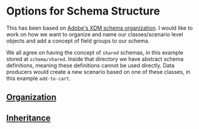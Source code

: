 # Options for Schema Structure

This has been based on [Adobe's XDM schema organization](https://github.com/adobe/xdm/tree/master/components). I would like to work on how we want to organize and name our classes/scenario level objects and add a concept of field groups to our schema.

We all agree on having the concept of `shared` schemas, in this example stored at `schema/shared`. Inside that directory we have abstract schema definitions, meaning these definitions cannot be used directly. Data producers would create a new scenario based on one of these classes, in this example `add-to-cart`.

## [Organization](/Organization.md)

## [Inheritance](/Inheritance.md)